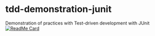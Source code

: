 # tdd-demonstration-junit
Demonstration of practices with Test-driven development with JUnit
[![ReadMe Card](https://github-readme-stats.vercel.app/api/pin/?username=KauaiGuarilha&repo=github-readme-stats)](https://github.com/KauaiGuarilha/tdd-demonstration-junit)
